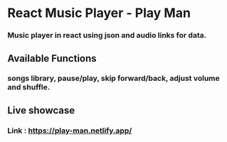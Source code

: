 # React Music Player - Play Man

### Music player in react using json and audio links for data.

## Available Functions

### songs library, pause/play, skip forward/back, adjust volume and shuffle.

## Live showcase
### Link : https://play-man.netlify.app/
